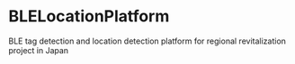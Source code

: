 # BLELocationPlatform
BLE tag detection and location detection platform for regional revitalization project in Japan
